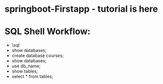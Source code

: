 # springboot-Firstapp - tutorial is here

# SQL Shell Workflow:
- \sql
- show databases;
- create database courses;
- show databases;
- use db_name;
- show tables;
- select * from tables;
